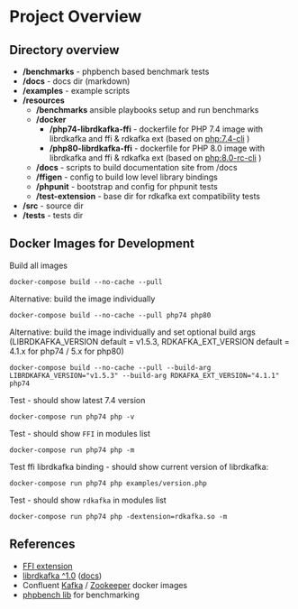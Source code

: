 # Project Overview

## Directory overview

* __/benchmarks__ - phpbench based benchmark tests
* __/docs__ - docs dir (markdown)
* __/examples__ - example scripts
* __/resources__
    * __/benchmarks__ ansible playbooks setup and run benchmarks
    * __/docker__
        * __/php74-librdkafka-ffi__ - dockerfile for PHP 7.4 image with librdkafka and ffi & rdkafka ext (based
          on [php:7.4-cli](https://hub.docker.com/_/php) )
        * __/php80-librdkafka-ffi__ - dockerfile for PHP 8.0 image with librdkafka and ffi & rdkafka ext (based
          on [php:8.0-rc-cli](https://hub.docker.com/_/php) )
    * __/docs__ - scripts to build documentation site from /docs
    * __/ffigen__ - config to build low level library bindings
    * __/phpunit__ - bootstrap and config for phpunit tests
    * __/test-extension__ - base dir for rdkafka ext compatibility tests
* __/src__ - source dir
* __/tests__ - tests dir

## Docker Images for Development

Build all images

    docker-compose build --no-cache --pull

Alternative: build the image individually

    docker-compose build --no-cache --pull php74 php80

Alternative: build the image individually and set optional build args (LIBRDKAFKA_VERSION default = v1.5.3, RDKAFKA_EXT_VERSION default =
4.1.x for php74 / 5.x for php80)

    docker-compose build --no-cache --pull --build-arg LIBRDKAFKA_VERSION="v1.5.3" --build-arg RDKAFKA_EXT_VERSION="4.1.1" php74

Test - should show latest 7.4 version

    docker-compose run php74 php -v

Test - should show ```FFI``` in modules list

    docker-compose run php74 php -m

Test ffi librdkafka binding - should show current version of librdkafka:

    docker-compose run php74 php examples/version.php

Test - should show ```rdkafka``` in modules list

    docker-compose run php74 php -dextension=rdkafka.so -m

## References

* [FFI extension](https://www.php.net/manual/en/book.ffi.php)
* [librdkafka ^1.0](https://github.com/edenhill/librdkafka) ([docs](https://docs.confluent.io/current/clients/librdkafka/rdkafka_8h.html))
* Confluent [Kafka](https://hub.docker.com/r/confluentinc/cp-kafka) / [Zookeeper](https://hub.docker.com/r/confluentinc/cp-zookeeper) docker
  images
* [phpbench lib](https://github.com/phpbench/phpbench) for benchmarking